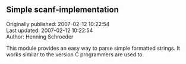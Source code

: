 ## Simple scanf-implementation  
Originally published: 2007-02-12 10:22:54  
Last updated: 2007-02-12 10:22:54  
Author: Henning Schroeder  
  
This module provides an easy way to parse simple formatted strings.
It works similar to the version C programmers are used to.